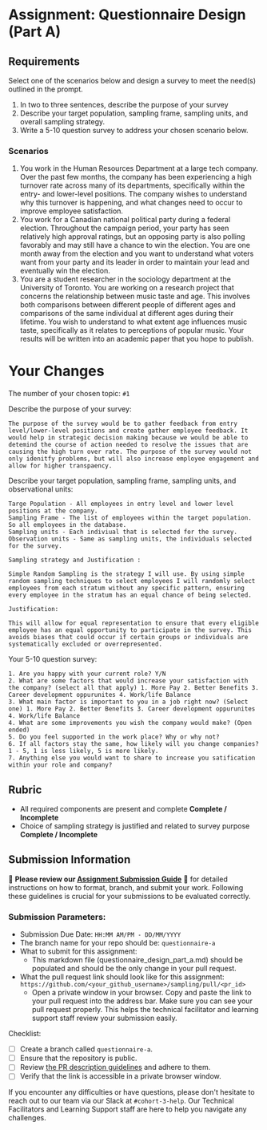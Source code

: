 # Assignment: Questionnaire Design (Part A)

## Requirements
Select one of the scenarios below and design a survey to meet the need(s) outlined in the prompt.

1.	In two to three sentences, describe the purpose of your survey
2.	Describe your target population, sampling frame, sampling units, and overall sampling strategy.
3.	Write a 5-10 question survey to address your chosen scenario below.


### Scenarios
1.	You work in the Human Resources Department at a large tech company. Over the past few months, the company has been experiencing a high turnover rate across many of its departments, specifically within the entry- and lower-level positions. The company wishes to understand why this turnover is happening, and what changes need to occur to improve employee satisfaction.
2.	You work for a Canadian national political party during a federal election. Throughout the campaign period, your party has seen relatively high approval ratings, but an opposing party is also polling favorably and may still have a chance to win the election. You are one month away from the election and you want to understand what voters want from your party and its leader in order to maintain your lead and eventually win the election.
3.	You are a student researcher in the sociology department at the University of Toronto. You are working on a research project that concerns the relationship between music taste and age. This involves both comparisons between different people of different ages and comparisons of the same individual at different ages during their lifetime. You wish to understand to what extent age influences music taste, specifically as it relates to perceptions of popular music. Your results will be written into an academic paper that you hope to publish.


# Your Changes

The number of your chosen topic: `#1`

Describe the purpose of your survey:
```
The purpose of the survey would be to gather feedback from entry level/lower-level positions and create gather employee feedback. It would help in strategic decision making because we would be able to detemind the course of action needed to resolve the issues that are causing the high turn over rate. The purpose of the survey would not only idenitfy problems, but will also increase employee engagement and allow for higher transpaency. 
```

Describe your target population, sampling frame, sampling units, and observational units:
```
Targe Population - All employees in entry level and lower level positions at the company.
Sampling Frame - The list of employees within the target population. So all employees in the database.
Sampling units - Each indiviual that is selected for the survey.
Observation units - Same as sampling units, the individuals selected for the survey.

Sampling strategy and Justification :

Simple Random Sampling is the strategy I will use. By using simple random sampling techniques to select employees I will randomly select employees from each stratum without any specific pattern, ensuring every employee in the stratum has an equal chance of being selected.

Justification:

This will allow for equal representation to ensure that every eligible employee has an equal opportunity to participate in the survey. This avoids biases that could occur if certain groups or individuals are systematically excluded or overrepresented.

```

Your 5-10 question survey:
```
1. Are you happy with your current role? Y/N
2. What are some factors that would increase your satisfaction with the company? (select all that apply) 1. More Pay 2. Better Benefits 3. Career development oppurunites 4. Work/life Balance
3. What main factor is important to you in a job right now? (Select one) 1. More Pay 2. Better Benefits 3. Career development oppurunites 4. Work/life Balance
4. What are some improvements you wish the company would make? (Open ended)
5. Do you feel supported in the work place? Why or why not?
6. If all factors stay the same, how likely will you change companies? 1 - 5, 1 is less likely, 5 is more likely.
7. Anything else you would want to share to increase you satification within your role and company? 

```

## Rubric

-	All required components are present and complete **Complete / Incomplete**
-	Choice of sampling strategy is justified and related to survey purpose **Complete / Incomplete**

## Submission Information

🚨 **Please review our [Assignment Submission Guide](https://github.com/UofT-DSI/onboarding/blob/main/onboarding_documents/submissions.md)** 🚨 for detailed instructions on how to format, branch, and submit your work. Following these guidelines is crucial for your submissions to be evaluated correctly.

### Submission Parameters:
* Submission Due Date: `HH:MM AM/PM - DD/MM/YYYY`
* The branch name for your repo should be: `questionnaire-a`
* What to submit for this assignment:
    * This markdown file (questionnaire_design_part_a.md) should be populated and should be the only change in your pull request.
* What the pull request link should look like for this assignment: `https://github.com/<your_github_username>/sampling/pull/<pr_id>`
    * Open a private window in your browser. Copy and paste the link to your pull request into the address bar. Make sure you can see your pull request properly. This helps the technical facilitator and learning support staff review your submission easily.

Checklist:
- [ ] Create a branch called `questionnaire-a`.
- [ ] Ensure that the repository is public.
- [ ] Review [the PR description guidelines](https://github.com/UofT-DSI/onboarding/blob/main/onboarding_documents/submissions.md#guidelines-for-pull-request-descriptions) and adhere to them.
- [ ] Verify that the link is accessible in a private browser window.

If you encounter any difficulties or have questions, please don't hesitate to reach out to our team via our Slack at `#cohort-3-help`. Our Technical Facilitators and Learning Support staff are here to help you navigate any challenges.
